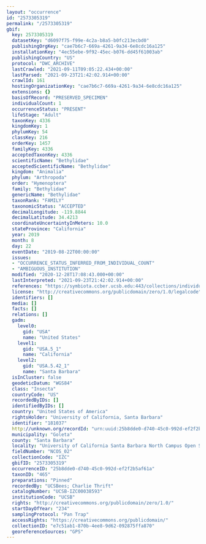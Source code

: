 ```yaml
---
layout: "occurrence"
id: "2573305319"
permalink: "/2573305319"
gbif:
  key: 2573305319
  datasetKey: "d6097f75-f99e-4c2a-b8a5-b0fc213ecbd0"
  publishingOrgKey: "cae7b6c7-669a-4261-9a34-6e8cdc16a125"
  installationKey: "4ec55ebe-9f92-45ec-b076-dd45f61003ab"
  publishingCountry: "US"
  protocol: "DWC_ARCHIVE"
  lastCrawled: "2021-09-11T09:05:22.434+00:00"
  lastParsed: "2021-09-23T21:42:02.914+00:00"
  crawlId: 161
  hostingOrganizationKey: "cae7b6c7-669a-4261-9a34-6e8cdc16a125"
  extensions: {}
  basisOfRecord: "PRESERVED_SPECIMEN"
  individualCount: 1
  occurrenceStatus: "PRESENT"
  lifeStage: "Adult"
  taxonKey: 4336
  kingdomKey: 1
  phylumKey: 54
  classKey: 216
  orderKey: 1457
  familyKey: 4336
  acceptedTaxonKey: 4336
  scientificName: "Bethylidae"
  acceptedScientificName: "Bethylidae"
  kingdom: "Animalia"
  phylum: "Arthropoda"
  order: "Hymenoptera"
  family: "Bethylidae"
  genericName: "Bethylidae"
  taxonRank: "FAMILY"
  taxonomicStatus: "ACCEPTED"
  decimalLongitude: -119.8844
  decimalLatitude: 34.4213
  coordinateUncertaintyInMeters: 10.0
  stateProvince: "California"
  year: 2019
  month: 8
  day: 22
  eventDate: "2019-08-22T00:00:00"
  issues:
  - "OCCURRENCE_STATUS_INFERRED_FROM_INDIVIDUAL_COUNT"
  - "AMBIGUOUS_INSTITUTION"
  modified: "2020-12-28T17:08:43.000+00:00"
  lastInterpreted: "2021-09-23T21:42:02.914+00:00"
  references: "https://symbiota.ccber.ucsb.edu:443/collections/individual/index.php?occid=181037"
  license: "http://creativecommons.org/publicdomain/zero/1.0/legalcode"
  identifiers: []
  media: []
  facts: []
  relations: []
  gadm:
    level0:
      gid: "USA"
      name: "United States"
    level1:
      gid: "USA.5_1"
      name: "California"
    level2:
      gid: "USA.5.42_1"
      name: "Santa Barbara"
  isInCluster: false
  geodeticDatum: "WGS84"
  class: "Insecta"
  countryCode: "US"
  recordedByIDs: []
  identifiedByIDs: []
  country: "United States of America"
  rightsHolder: "University of California, Santa Barbara"
  identifier: "181037"
  http://unknown.org/recordId: "urn:uuid:25b8dde0-d740-45c0-992d-ef2f2b5af61a"
  municipality: "Goleta"
  county: "Santa Barbara"
  locality: "University of California Santa Barbara North Campus Open Space"
  fieldNumber: "NCOS_02"
  collectionCode: "IZC"
  gbifID: "2573305319"
  occurrenceID: "25b8dde0-d740-45c0-992d-ef2f2b5af61a"
  taxonID: "465"
  preparations: "Pinned"
  recordedBy: "UCSBees; Charlie Thrift"
  catalogNumber: "UCSB-IZC00038593"
  institutionCode: "UCSB"
  rights: "http://creativecommons.org/publicdomain/zero/1.0/"
  startDayOfYear: "234"
  samplingProtocol: "Pan Trap"
  accessRights: "https://creativecommons.org/publicdomain/"
  collectionID: "e7c51ab1-870b-4ee8-9d62-092875ffa870"
  georeferenceSources: "GPS"
---
```

